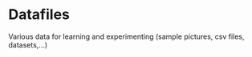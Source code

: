 # Datafiles
 Various data for learning and experimenting (sample pictures, csv files, datasets,...)
